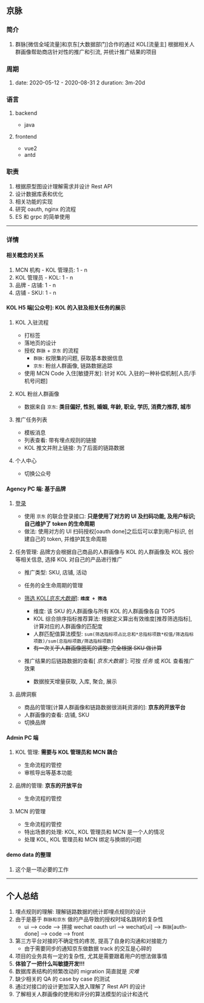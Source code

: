 ## 京脉

### 简介

1. 群脉[微信全域流量]和京东[大数据部门]合作的通过 KOL[流量主] 根据相关人群画像帮助商店针对性的推广和引流, 并统计推广结果的项目

### 周期

1. date: 2020-05-12 - 2020-08-31
   2 duration: 3m-20d

### 语言

1. backend

   - java

2. frontend
   - vue2
   - antd

### 职责

1. 根据原型图设计理解需求并设计 Rest API
2. 设计数据库表和优化
3. 相关功能的实现
4. 研究 oauth, nginx 的流程
5. ES 和 grpc 的简单使用

---

### 详情

#### 相关概念的关系

1. MCN 机构 - KOL 管理员: 1 - n
2. KOL 管理员 - KOL: 1 - n
3. 品牌 - 店铺: 1 - n
4. 店铺 - SKU: 1 - n

#### KOL H5 端[公众号]: KOL 的入驻及相关任务的展示

1. KOL 入驻流程

   - 打标签
   - 落地页的设计
   - 授权 `群脉` + `京东` 的流程
     - `群脉`: 权限集的问题, 获取基本数据信息
     - `京东`: 粉丝人群画像, 链路数据追踪
   - 使用 MCN Code 入住[敏捷开发]: 针对 KOL 入驻的一种补偿机制[人员/手机号问题]

2. KOL 粉丝人群画像

   - 数据来自 `京东`: **类目偏好, 性别, 婚姻, 年龄, 职业, 学历, 消费力推荐, 城市**

3. 推广任务列表

   - 模板消息
   - 列表查看: 带有埋点规则的链接
   - KOL 推文并附上链接: 为了后面的链路数据

4. 个人中心

   - 切换公众号

#### Agency PC 端: 基于品牌

1. [登录](https://docs.jdcloud.com/cn/ias/oauth2-service)

   - 使用 `京东` 的联合登录接口: **只是使用了对方的 UI 及扫码功能, 及用户标识; 自己维护了 token 的生命周期**
   - 做法: 使用对方的 UI 扫码授权[oauth done]之后后可以拿到用户标识, 创建自己的 token, 并维护其生命周期

2. 任务管理: 品牌方会根据自己商品的人群画像与 KOL 的人群画像及 KOL 报价等相关信息, 选择 KOL 对自己的产品进行推广

   - 推广类型: SKU, 店铺, 活动
   - 任务的全生命周期的管理
   - [筛选 KOL[_京东大数据_]](https://mubu.com/doc/A5nO1Q-Vyk): **`维度 + 筛选`**

     - 维度: 该 SKU 的人群画像与所有 KOL 的人群画像各自 TOP5
     - KOL 综合排序指标推荐算法: 根据定义算出有效维度[推荐筛选指标], 计算对应的人群画像的匹配度
     - 人群匹配值算法模型: `sum(筛选指标项占比总和*总指标项数*权值/筛选指标项数)/sum(总指标项数/筛选指标项数)`
     - ~~有一次关于人群画像圈死的调整: 完全根据 SKU 做计算~~

   - 推广结果的后链路数据的查看[ _京东大数据_ ]: 可按 _任务_ 或 _KOL_ 查看推广效果
     - 数据按天增量获取, 入库, 聚合, 展示

3. 品牌洞察

   - 商品的管理[计算人群画像和链路数据很消耗资源的]: **京东的开放平台**
   - 人群画像的查看: 店铺, SKU
   - 切换品牌

#### Admin PC 端

1. KOL 管理: **需要与 KOL 管理员和 MCN 耦合**

   - 生命流程的管控
   - 审核导出等基本功能

2. 品牌的管理: **京东的开放平台**
   - 生命流程的管控
3. MCN 的管理

   - 生命流程的管控
   - 特出场景的处理: KOL, KOL 管理员和 MCN 是一个人的情况
   - 处理 KOL, KOL 管理员和 MCN 绑定与换绑的问题

#### demo data 的整理

1. 这个是一项必要的工作

---

## 个人总结

1. 埋点规则的理解: 理解链路数据的统计即埋点规则的设计
2. 由于是基于 `群脉和京东` 做的产品导致的授权时域名跳转的复杂性
   - ui --> code --> 拼接 wechat oauth url --> wechat[ui] --> `群脉`[auth-done] --> code --> front
3. 第三方平台对接的不确定性的疼苦, 提高了自身的沟通和对接能力
   - 由于需要同步的通知京东做数据 track 的交互是心碎的
4. 项目的业务具有一定的复杂性, 尤其是需要跟着用户的想法做事情
5. **体验了一把什么叫敏捷开发!!!**
6. 数据库表结构的频繁改动的 migration 简直就是 _灾难_
7. 缺少相关的 QA 的 case by case 的测试
8. 通过对接口的设计更加深入放入理解了 Rest API 的设计
9. 了解相关人群画像的使用和评分的算法模型的设计和迭代
